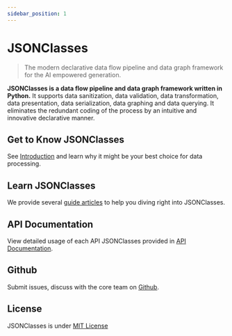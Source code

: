 ```yaml
---
sidebar_position: 1
---
```


# JSONClasses
> The modern declarative data flow pipeline and data graph framework for the AI empowered generation.

**JSONClasses is a data flow pipeline and data graph framework written in Python.** It supports data sanitization, data validation, data transformation, data presentation, data serialization, data graphing and data querying. It eliminates the redundant coding of the process by an intuitive and innovative declarative manner.

## Get to Know JSONClasses

See [Introduction](./miscellaneous/introduction) and learn why it might be your best choice for data processing.

## Learn JSONClasses
We provide several [guide articles](./guide/data-type-definition) to help you diving right into JSONClasses.

## API Documentation

View detailed usage of each API JSONClasses provided in [API Documentation](./api-documentation/types-modifiers).

## Github

Submit issues, discuss with the core team on [Github](https://github.com/fillmula/jsonclasses).

## License

JSONClasses is under [MIT License](https://github.com/fillmula/jsonclasses/blob/master/LICENSE)
